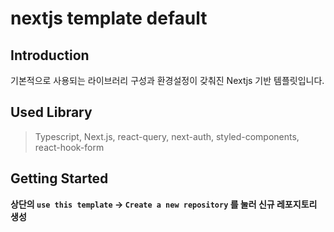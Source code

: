 # nextjs template default

## Introduction

기본적으로 사용되는 라이브러리 구성과 환경설정이 갖춰진 Nextjs 기반 템플릿입니다.


## Used Library
> Typescript, Next.js, react-query, next-auth, styled-components, react-hook-form


## Getting Started

**상단의 `use this template` -> `Create a new repository` 를 눌러 신규 레포지토리 생성**

